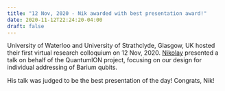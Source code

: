 ```yaml
---
title: "12 Nov, 2020 - Nik awarded with best presentation award!"
date: 2020-11-12T22:24:20-04:00
draft: false
---
```


University of Waterloo and University of Strathclyde, Glasgow, UK hosted their first virtual research colloquium on 12 Nov, 2020. <a href="/members/nikolay-videnov/">Nikolay</a> presented a talk on behalf of the QuantumION project, focusing on our design for individual addressing of Barium qubits. 

His talk was judged to be the best presentation of the day! Congrats, Nik!